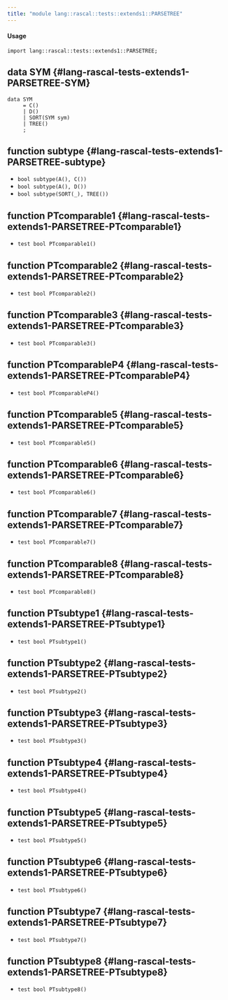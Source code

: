 ```yaml
---
title: "module lang::rascal::tests::extends1::PARSETREE"
---
```


#### Usage

`import lang::rascal::tests::extends1::PARSETREE;`

## data SYM {#lang-rascal-tests-extends1-PARSETREE-SYM}

```rascal
data SYM  
     = C()
     | D()
     | SORT(SYM sym)
     | TREE()
     ;
```

## function subtype {#lang-rascal-tests-extends1-PARSETREE-subtype}

* ``bool subtype(A(), C())``
* ``bool subtype(A(), D())``
* ``bool subtype(SORT(_), TREE())``

## function PTcomparable1 {#lang-rascal-tests-extends1-PARSETREE-PTcomparable1}

* ``test bool PTcomparable1()``

## function PTcomparable2 {#lang-rascal-tests-extends1-PARSETREE-PTcomparable2}

* ``test bool PTcomparable2()``

## function PTcomparable3 {#lang-rascal-tests-extends1-PARSETREE-PTcomparable3}

* ``test bool PTcomparable3()``

## function PTcomparableP4 {#lang-rascal-tests-extends1-PARSETREE-PTcomparableP4}

* ``test bool PTcomparableP4()``

## function PTcomparable5 {#lang-rascal-tests-extends1-PARSETREE-PTcomparable5}

* ``test bool PTcomparable5()``

## function PTcomparable6 {#lang-rascal-tests-extends1-PARSETREE-PTcomparable6}

* ``test bool PTcomparable6()``

## function PTcomparable7 {#lang-rascal-tests-extends1-PARSETREE-PTcomparable7}

* ``test bool PTcomparable7()``

## function PTcomparable8 {#lang-rascal-tests-extends1-PARSETREE-PTcomparable8}

* ``test bool PTcomparable8()``

## function PTsubtype1 {#lang-rascal-tests-extends1-PARSETREE-PTsubtype1}

* ``test bool PTsubtype1()``

## function PTsubtype2 {#lang-rascal-tests-extends1-PARSETREE-PTsubtype2}

* ``test bool PTsubtype2()``

## function PTsubtype3 {#lang-rascal-tests-extends1-PARSETREE-PTsubtype3}

* ``test bool PTsubtype3()``

## function PTsubtype4 {#lang-rascal-tests-extends1-PARSETREE-PTsubtype4}

* ``test bool PTsubtype4()``

## function PTsubtype5 {#lang-rascal-tests-extends1-PARSETREE-PTsubtype5}

* ``test bool PTsubtype5()``

## function PTsubtype6 {#lang-rascal-tests-extends1-PARSETREE-PTsubtype6}

* ``test bool PTsubtype6()``

## function PTsubtype7 {#lang-rascal-tests-extends1-PARSETREE-PTsubtype7}

* ``test bool PTsubtype7()``

## function PTsubtype8 {#lang-rascal-tests-extends1-PARSETREE-PTsubtype8}

* ``test bool PTsubtype8()``

